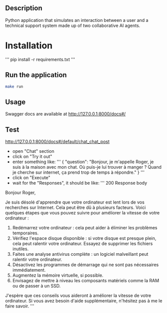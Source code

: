 ## Description

Python application that simulates an interaction between a user and a technical support system made up of two collaborative AI agents. 

# Installation
'''
pip install -r requirements.txt
'''

## Run the application

```bash
make run
```

## Usage

Swagger docs are available at http://127.0.0.1:8000/docs#/

## Test
http://127.0.0.1:8000/docs#/default/chat_chat_post

- open "Chat" section
- click on "Try it out"
- enter something like: 
'''
{
  "question": "Bonjour, je m'appelle Roger, je suis à la maison avec mon chat. Où puis-je lui trouver à manger ? Quand je cherche sur internet, ça prend trop de temps à répondre."
}
'''
- click on "Execute"
- wait for the "Responses", it should be like:
'''
200	
Response body

Bonjour Roger, 

Je suis désolé d'apprendre que votre ordinateur est lent lors de vos recherches sur Internet. Cela peut être dû à plusieurs facteurs. Voici quelques étapes que vous pouvez suivre pour améliorer la vitesse de votre ordinateur :

1. Redémarrez votre ordinateur : cela peut aider à éliminer les problèmes temporaires.
2. Vérifiez l'espace disque disponible : si votre disque est presque plein, cela peut ralentir votre ordinateur. Essayez de supprimer les fichiers inutiles.
3. Faites une analyse antivirus complète : un logiciel malveillant peut ralentir votre ordinateur.
4. Désactivez les programmes de démarrage qui ne sont pas nécessaires immédiatement.
5. Augmentez la mémoire virtuelle, si possible.
6. Envisagez de mettre à niveau les composants matériels comme la RAM ou de passer à un SSD.

J'espère que ces conseils vous aideront à améliorer la vitesse de votre ordinateur. Si vous avez besoin d'aide supplémentaire, n'hésitez pas à me le faire savoir.
'''
